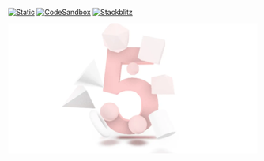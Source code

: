 [![Static](https://img.shields.io/badge/demo-%23646CFF.svg?logo=html5&logoColor=white)](https://pmndrs.github.io/examples/mount-transitions)
[![CodeSandbox](https://img.shields.io/badge/codesandbox-040404?logo=codesandbox&logoColor=DBDBDB)](https://codesandbox.io/s/github/pmndrs/examples/tree/main/demos/mount-transitions)
[![Stackblitz](https://img.shields.io/badge/stackblitz-fff?logo=Stackblitz&logoColor=1389FD)](https://stackblitz.com/github/pmndrs/examples/tree/main/demos/mount-transitions)

![](thumbnail.webp)
